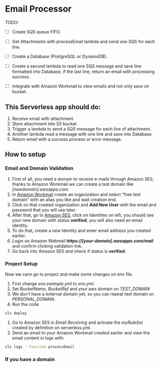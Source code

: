 # Email Processor

TODO: 
- [ ] Create SQS queue FIFO.
- [ ] Get Attachments with processEmail lambda and send one SQS for each line.
- [ ] Create a Database (PostgreSQL or DynamoDB).
- [ ] Create a second lambda to read one SQS message and save line formatted into Database, if the last line, return an email with processing success.
- [ ] Integrate with Amazon Workmail to view emails and not only save on bucket.


## This Serverless app should do:

1. Receive email with attachment.
2. Store attachment into S3 bucket.
3. Trigger a lambda to send a SQS message for each line of attachment.
4. Another lambda read a message with one line and save into Database.
5. Return email with a success process or error message.

## How to setup

### Email and Domain Validation

1. First of all, you need a domain to receive e-mails through Amazon SES, thanks to Amazon Workmail we can create a test domain like *[newdomain].awsapps.com.*
2. In [Amazon Workmail](https://us-east-1.console.aws.amazon.com/workmail/v2/home) create an organization and select "free test domain" with an alias you like and wait creation end.
3. Click on that created organization and **Add New User** with the email and password that you will use later.
4. After that, go to [Amazon SES](https://us-east-1.console.aws.amazon.com/ses/home), click on Identities on left, you should see your new domain with status **verified**, you will also need an email identity.
5. To do that, create a new Identity and enter email address you created earlier.
6. Login on Amazon Webmail ***https://[your-domain].awsapps.com/mail*** and confirm clicking validation link.
7. Go back into Amazon SES and check if status is **verified**.

### Project Setup
Now we cann go to project and make some changes on env file.

1. First change *env.example.yml* to *env.yml*.
2. Set *BucketName*, *BucketRef* and your aws domain on *TEST_DOMAIN*
3. We don't have a external domain yet, so you can repeat test domain on *PERSONAL_DOMAIN*.
4. Run the code
```bash
sls deploy
```
1. Go to Amazon SES in *Email Receiving* and activate the *myRuleSet* created by definition on serverless.yml.
2. Send an email to your Amazon Workmail created earlier and view the email content in logs with:
```bash
sls logs --function processEmail
```



### If you have a domain


